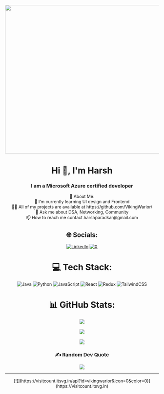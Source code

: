 <div align="center"><img src="https://media.tenor.com/rCaIUO0MP-EAAAAC/mario-pixel-art.gif" width="895" height="485"/></div>

<h1 align="center">Hi 👋, I'm Harsh</h1>
<h3 align="center">I am a Microsoft Azure certified developer</h3>

<div align = "center">
💫 About Me:<br>👯 I’m currently learning UI design and Frontend<br>👨‍💻 All of my projects are available at https://github.com/VikingWarior/<br>💬 Ask me about DSA, Networking, Community<br>📫 How to reach me contact.harshparadkar@gmail.com

## 🌐 Socials:
[![LinkedIn](https://img.shields.io/badge/LinkedIn-%230077B5.svg?logo=linkedin&logoColor=white)](https://linkedin.com/in/harshparadkar) [![X](https://img.shields.io/badge/X-black.svg?logo=X&logoColor=white)](https://x.com/harsshGPT) 

# 💻 Tech Stack:
![Java](https://img.shields.io/badge/java-%23ED8B00.svg?style=for-the-badge&logo=openjdk&logoColor=white) ![Python](https://img.shields.io/badge/python-3670A0?style=for-the-badge&logo=python&logoColor=ffdd54) ![JavaScript](https://img.shields.io/badge/javascript-%23323330.svg?style=for-the-badge&logo=javascript&logoColor=%23F7DF1E) ![React](https://img.shields.io/badge/react-%2320232a.svg?style=for-the-badge&logo=react&logoColor=%2361DAFB) ![Redux](https://img.shields.io/badge/redux-%23593d88.svg?style=for-the-badge&logo=redux&logoColor=white) ![TailwindCSS](https://img.shields.io/badge/tailwindcss-%2338B2AC.svg?style=for-the-badge&logo=tailwind-css&logoColor=white)

# 📊 GitHub Stats:
 ![](https://github-profile-summary-cards.vercel.app/api/cards/profile-details?username=vikingwarior&theme=radical)<br/><br/>
![](https://github-readme-streak-stats.herokuapp.com/?user=vikingwarior&theme=blueberry&hide_border=false)<br/><br/>
![](https://github-readme-stats.vercel.app/api/top-langs/?username=vikingwarior&theme=blueberry&hide_border=false&include_all_commits=true&count_private=true&layout=compact)

### ✍️ Random Dev Quote
![](https://quotes-github-readme.vercel.app/api?type=vetical&theme=merko)

<hr/>
[![](https://visitcount.itsvg.in/api?id=vikingwarior&icon=0&color=0)](https://visitcount.itsvg.in)

<!-- Proudly created with GPRM ( https://gprm.itsvg.in ) -->
